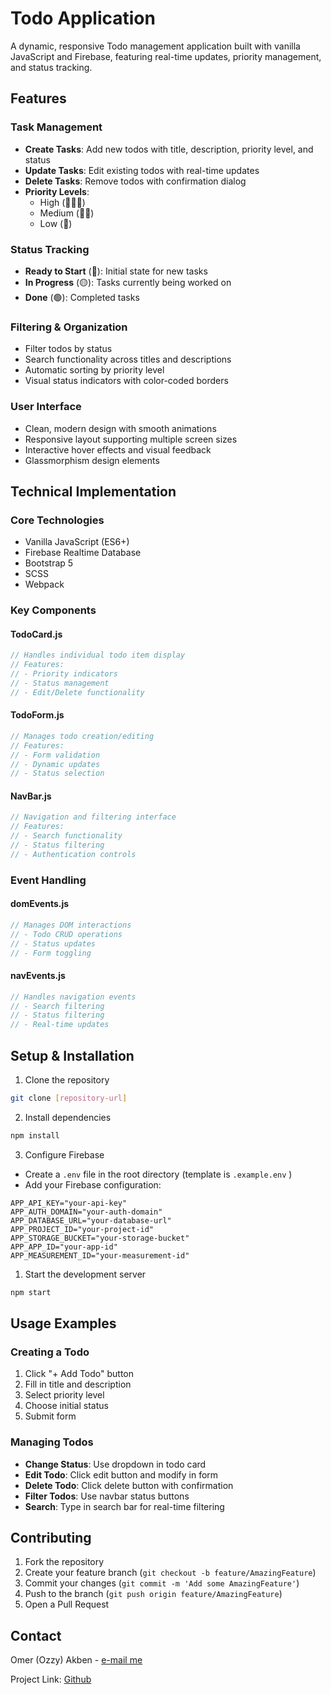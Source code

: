 # Todo Application

A dynamic, responsive Todo management application built with vanilla JavaScript and Firebase, featuring real-time updates, priority management, and status tracking.

## Features

### Task Management
- **Create Tasks**: Add new todos with title, description, priority level, and status
- **Update Tasks**: Edit existing todos with real-time updates
- **Delete Tasks**: Remove todos with confirmation dialog
- **Priority Levels**: 
  - High (🔺🔺🔺)
  - Medium (🔺🔺)
  - Low (🔺)

### Status Tracking
- **Ready to Start** (🔵): Initial state for new tasks
- **In Progress** (🟡): Tasks currently being worked on
- **Done** (🟢): Completed tasks

### Filtering & Organization
- Filter todos by status
- Search functionality across titles and descriptions
- Automatic sorting by priority level
- Visual status indicators with color-coded borders

### User Interface
- Clean, modern design with smooth animations
- Responsive layout supporting multiple screen sizes
- Interactive hover effects and visual feedback
- Glassmorphism design elements

## Technical Implementation

### Core Technologies
- Vanilla JavaScript (ES6+)
- Firebase Realtime Database
- Bootstrap 5
- SCSS
- Webpack

### Key Components

#### TodoCard.js
```javascript
// Handles individual todo item display
// Features:
// - Priority indicators
// - Status management
// - Edit/Delete functionality
```

#### TodoForm.js
```javascript
// Manages todo creation/editing
// Features:
// - Form validation
// - Dynamic updates
// - Status selection
```

#### NavBar.js
```javascript
// Navigation and filtering interface
// Features:
// - Search functionality
// - Status filtering
// - Authentication controls
```

### Event Handling

#### domEvents.js
```javascript
// Manages DOM interactions
// - Todo CRUD operations
// - Status updates
// - Form toggling
```

#### navEvents.js
```javascript
// Handles navigation events
// - Search filtering
// - Status filtering
// - Real-time updates
```

## Setup & Installation

1. Clone the repository
```bash
git clone [repository-url]
```

2. Install dependencies
```bash
npm install
```

3. Configure Firebase
- Create a `.env` file in the root directory (template is `.example.env` )
- Add your Firebase configuration:
```env
APP_API_KEY="your-api-key"
APP_AUTH_DOMAIN="your-auth-domain"
APP_DATABASE_URL="your-database-url"
APP_PROJECT_ID="your-project-id"
APP_STORAGE_BUCKET="your-storage-bucket"
APP_APP_ID="your-app-id"
APP_MEASUREMENT_ID="your-measurement-id"
```

1. Start the development server
```bash
npm start
```

## Usage Examples

### Creating a Todo
1. Click "+ Add Todo" button
2. Fill in title and description
3. Select priority level
4. Choose initial status
5. Submit form

### Managing Todos
- **Change Status**: Use dropdown in todo card
- **Edit Todo**: Click edit button and modify in form
- **Delete Todo**: Click delete button with confirmation
- **Filter Todos**: Use navbar status buttons
- **Search**: Type in search bar for real-time filtering

## Contributing

1. Fork the repository
2. Create your feature branch (`git checkout -b feature/AmazingFeature`)
3. Commit your changes (`git commit -m 'Add some AmazingFeature'`)
4. Push to the branch (`git push origin feature/AmazingFeature`)
5. Open a Pull Request

## Contact

Omer (Ozzy) Akben - [e-mail me](mailto:akbenof@gmail.com)

Project Link: [Github](https://github.com/omerakben/you-do)
